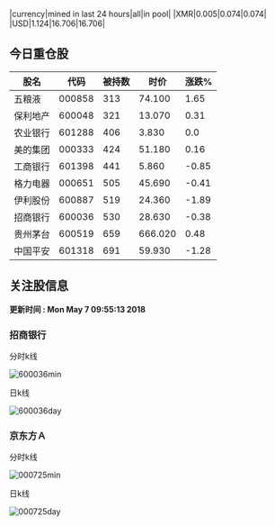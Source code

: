 |currency|mined in last 24 hours|all|in pool|
|XMR|0.005|0.074|0.074|
|USD|1.124|16.706|16.706|

## 今日重仓股 

|股名|代码|被持数|时价|涨跌%|
|---|---|---|---|---|
|五粮液|000858|313|74.100|1.65|
|保利地产|600048|321|13.070|0.31|
|农业银行|601288|406|3.830|0.0|
|美的集团|000333|424|51.180|0.16|
|工商银行|601398|441|5.860|-0.85|
|格力电器|000651|505|45.690|-0.41|
|伊利股份|600887|519|24.360|-1.89|
|招商银行|600036|530|28.630|-0.38|
|贵州茅台|600519|659|666.020|0.48|
|中国平安|601318|691|59.930|-1.28|

## 关注股信息
**更新时间 : Mon May  7 09:55:13 2018**
### 招商银行 
分时k线

![600036min](http://image.sinajs.cn/newchart/min/n/sh600036.gif)

日k线

![600036day](http://image.sinajs.cn/newchart/daily/n/sh600036.gif)

### 京东方Ａ 
分时k线

![000725min](http://image.sinajs.cn/newchart/min/n/sz000725.gif)

日k线

![000725day](http://image.sinajs.cn/newchart/daily/n/sz000725.gif)
